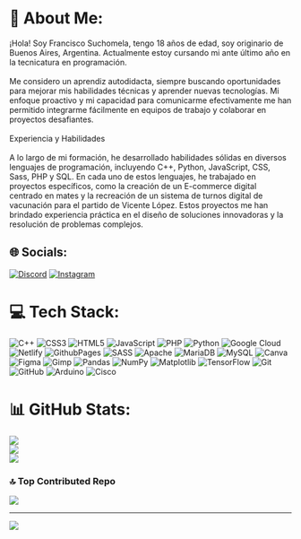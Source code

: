 # 💫 About Me:
¡Hola! Soy Francisco Suchomela, tengo 18 años de edad, soy originario de Buenos Aires, Argentina. Actualmente estoy cursando mi ante último año en la tecnicatura en programación.<br><br>Me considero un aprendiz autodidacta, siempre buscando oportunidades para mejorar mis habilidades técnicas y aprender nuevas tecnologías. Mi enfoque proactivo y mi capacidad para comunicarme efectivamente me han permitido integrarme fácilmente en equipos de trabajo y colaborar en proyectos desafiantes.<br><br>Experiencia y Habilidades<br><br>A lo largo de mi formación, he desarrollado habilidades sólidas en diversos lenguajes de programación, incluyendo C++, Python, JavaScript, CSS, Sass, PHP y SQL. En cada uno de estos lenguajes, he trabajado en proyectos específicos, como la creación de un E-commerce digital centrado en mates y la recreación de un sistema de turnos digital de vacunación para el partido de Vicente López. Estos proyectos me han brindado experiencia práctica en el diseño de soluciones innovadoras y la resolución de problemas complejos.


## 🌐 Socials:
[![Discord](https://img.shields.io/badge/Discord-%237289DA.svg?logo=discord&logoColor=white)](https://discord.gg/fran.sucho) [![Instagram](https://img.shields.io/badge/Instagram-%23E4405F.svg?logo=Instagram&logoColor=white)](https://instagram.com/fran.sucho) 

# 💻 Tech Stack:
![C++](https://img.shields.io/badge/c++-%2300599C.svg?style=for-the-badge&logo=c%2B%2B&logoColor=white) ![CSS3](https://img.shields.io/badge/css3-%231572B6.svg?style=for-the-badge&logo=css3&logoColor=white) ![HTML5](https://img.shields.io/badge/html5-%23E34F26.svg?style=for-the-badge&logo=html5&logoColor=white) ![JavaScript](https://img.shields.io/badge/javascript-%23323330.svg?style=for-the-badge&logo=javascript&logoColor=%23F7DF1E) ![PHP](https://img.shields.io/badge/php-%23777BB4.svg?style=for-the-badge&logo=php&logoColor=white) ![Python](https://img.shields.io/badge/python-3670A0?style=for-the-badge&logo=python&logoColor=ffdd54) ![Google Cloud](https://img.shields.io/badge/GoogleCloud-%234285F4.svg?style=for-the-badge&logo=google-cloud&logoColor=white) ![Netlify](https://img.shields.io/badge/netlify-%23000000.svg?style=for-the-badge&logo=netlify&logoColor=#00C7B7) ![GithubPages](https://img.shields.io/badge/github%20pages-121013?style=for-the-badge&logo=github&logoColor=white) ![SASS](https://img.shields.io/badge/SASS-hotpink.svg?style=for-the-badge&logo=SASS&logoColor=white) ![Apache](https://img.shields.io/badge/apache-%23D42029.svg?style=for-the-badge&logo=apache&logoColor=white) ![MariaDB](https://img.shields.io/badge/MariaDB-003545?style=for-the-badge&logo=mariadb&logoColor=white) ![MySQL](https://img.shields.io/badge/mysql-4479A1.svg?style=for-the-badge&logo=mysql&logoColor=white) ![Canva](https://img.shields.io/badge/Canva-%2300C4CC.svg?style=for-the-badge&logo=Canva&logoColor=white) ![Figma](https://img.shields.io/badge/figma-%23F24E1E.svg?style=for-the-badge&logo=figma&logoColor=white) ![Gimp](https://img.shields.io/badge/Gimp-657D8B?style=for-the-badge&logo=gimp&logoColor=FFFFFF) ![Pandas](https://img.shields.io/badge/pandas-%23150458.svg?style=for-the-badge&logo=pandas&logoColor=white) ![NumPy](https://img.shields.io/badge/numpy-%23013243.svg?style=for-the-badge&logo=numpy&logoColor=white) ![Matplotlib](https://img.shields.io/badge/Matplotlib-%23ffffff.svg?style=for-the-badge&logo=Matplotlib&logoColor=black) ![TensorFlow](https://img.shields.io/badge/TensorFlow-%23FF6F00.svg?style=for-the-badge&logo=TensorFlow&logoColor=white) ![Git](https://img.shields.io/badge/git-%23F05033.svg?style=for-the-badge&logo=git&logoColor=white) ![GitHub](https://img.shields.io/badge/github-%23121011.svg?style=for-the-badge&logo=github&logoColor=white) ![Arduino](https://img.shields.io/badge/-Arduino-00979D?style=for-the-badge&logo=Arduino&logoColor=white) ![Cisco](https://img.shields.io/badge/cisco-%23049fd9.svg?style=for-the-badge&logo=cisco&logoColor=black)
# 📊 GitHub Stats:
![](https://github-readme-stats.vercel.app/api?username=franciscosucho&theme=dark&hide_border=false&include_all_commits=true&count_private=true)<br/>
![](https://github-readme-streak-stats.herokuapp.com/?user=franciscosucho&theme=dark&hide_border=false)<br/>
![](https://github-readme-stats.vercel.app/api/top-langs/?username=franciscosucho&theme=dark&hide_border=false&include_all_commits=true&count_private=true&layout=compact)

### 🔝 Top Contributed Repo
![](https://github-contributor-stats.vercel.app/api?username=franciscosucho&limit=5&theme=dark&combine_all_yearly_contributions=true)

---
[![](https://visitcount.itsvg.in/api?id=franciscosucho&icon=0&color=0)](https://visitcount.itsvg.in)

<!-- Proudly created with GPRM ( https://gprm.itsvg.in ) -->
